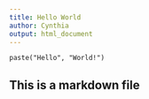 ```yaml
---
title: Hello World
author: Cynthia
output: html_document
---
```

 
```{r eval=TRUE, echo=FALSE}
paste("Hello", "World!")
```

## This is a markdown file

